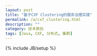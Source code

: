 ```yaml
---
layout: post
title: "基于CXF Clustering的服务治理实践"
permalink: /a/cxf_clustering.html
description: ""
category: 技术原创
tags: [Java, CXF, 分布式, 集群]
---
```

{% include JB/setup %}


